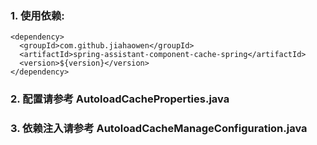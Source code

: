 
### 1. 使用依赖:

    <dependency>
      <groupId>com.github.jiahaowen</groupId>
      <artifactId>spring-assistant-component-cache-spring</artifactId>
      <version>${version}</version>
    </dependency>

### 2. 配置请参考 AutoloadCacheProperties.java

### 3. 依赖注入请参考 AutoloadCacheManageConfiguration.java 